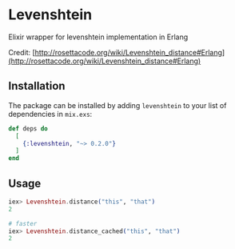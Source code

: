 # Levenshtein

Elixir wrapper for levenshtein implementation in Erlang

Credit: [http://rosettacode.org/wiki/Levenshtein_distance#Erlang](http://rosettacode.org/wiki/Levenshtein_distance#Erlang)


## Installation

The package can be installed
by adding `levenshtein` to your list of dependencies in `mix.exs`:

```elixir
def deps do
  [
    {:levenshtein, "~> 0.2.0"}
  ]
end
```

## Usage

```elixir
iex> Levenshtein.distance("this", "that")
2

# faster
iex> Levenshtein.distance_cached("this", "that")
2
```
